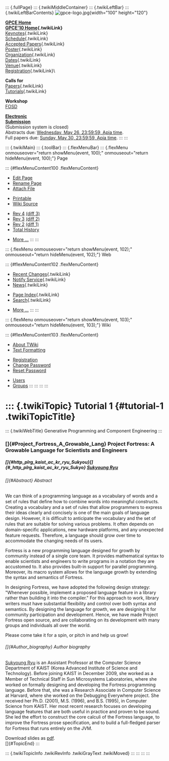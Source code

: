 ::: {.fullPage}
::: {.twikiMiddleContainer}
::: {.twikiLeftBar}
::: {.twikiLeftBarContents}
![gpce-logo.jpg](../pub/GPCE10/WebLeftBar/gpce-logo.jpg){width="100"
height="120"}

**[GPCE Home](http://program-transformation.org/Gpce)**\
**[GPCE\'10 Home](WebHome){.twikiLink}**\
[Keynotes](KeynoteSpeakers){.twikiLink}\
[Schedule](ConferenceProgram){.twikiLink}\
[Accepted Papers](AcceptedPapers){.twikiLink}\
[Poster](Poster){.twikiLink}\
[Organization](ConferenceOrganization){.twikiLink}\
[Dates](ImportantDates){.twikiLink}\
[Venue](ConferenceVenue){.twikiLink}\
[Registration](ConferenceRegistration){.twikiLink}\

**Calls for**\
[Papers](CallForPapers){.twikiLink}\
[Tutorials](CallForTutorials){.twikiLink}

**Workshop**\
[FOSD](http://www.infosun.fim.uni-passau.de/cl/staff/apel/FOSD2010/index.html)

**[Electronic\
Submission](http://www.easychair.org/conferences/?conf=gpce10)**\
(Submission system is closed)\
Abstracts due: [Wednesday, May 26, 23:59:59, Apia
time](http://www.timeanddate.com/worldclock/fixedtime.html?month=5&day=26&year=2010&hour=23&min=59&sec=59&p1=282).\
Full papers due: [Sunday, May 30, 23:59:59, Apia
time](http://www.timeanddate.com/worldclock/fixedtime.html?month=5&day=30&year=2010&hour=23&min=59&sec=59&p1=282).
:::
:::

::: {.twikiMain}
::: {.toolBar}
::: {.flexMenuBar}
::: {.flexMenu onmouseover="return showMenu(event, 100);" onmouseout="return hideMenu(event, 100);"}
Page

::: {#flexMenuContent100 .flexMenuContent}
-   [Edit
    Page](http://www.program-transformation.org/edit/GPCE10/Tutorial1ProjectFortress?t=1536828787)
-   [Rename
    Page](http://www.program-transformation.org/rename/GPCE10/Tutorial1ProjectFortress)
-   [Attach
    File](http://www.program-transformation.org/attach/GPCE10/Tutorial1ProjectFortress)

<!-- -->

-   [Printable](http://www.program-transformation.org/view/GPCE10/Tutorial1ProjectFortress?skin=print.pattern)
-   [Wiki
    Source](http://www.program-transformation.org/view/GPCE10/Tutorial1ProjectFortress?skin=text&raw=on&contenttype=text/plain)

<!-- -->

-   [Rev
    4](http://www.program-transformation.org/view/GPCE10/Tutorial1ProjectFortress?rev=1.4)
    [(diff 3)](http://www.program-transformation.org/rdiff/GPCE10/Tutorial1ProjectFortress?rev1=1.4&rev2=1.3)
-   [Rev
    3](http://www.program-transformation.org/view/GPCE10/Tutorial1ProjectFortress?rev=1.3)
    [(diff 2)](http://www.program-transformation.org/rdiff/GPCE10/Tutorial1ProjectFortress?rev1=1.3&rev2=1.2)
-   [Rev
    2](http://www.program-transformation.org/view/GPCE10/Tutorial1ProjectFortress?rev=1.2)
    [(diff 1)](http://www.program-transformation.org/rdiff/GPCE10/Tutorial1ProjectFortress?rev1=1.2&rev2=1.1)
-   [Total
    History](http://www.program-transformation.org/rdiff/GPCE10/Tutorial1ProjectFortress)

<!-- -->

-   [More
    \...](http://www.program-transformation.org/oops/GPCE10/Tutorial1ProjectFortress?template=oopsmore&param1=1.4&param2=1.4)
:::
:::

::: {.flexMenu onmouseover="return showMenu(event, 102);" onmouseout="return hideMenu(event, 102);"}
Web

::: {#flexMenuContent102 .flexMenuContent}
-   [Recent Changes](WebChanges){.twikiLink}
-   [Notify Service](WebNotify){.twikiLink}
-   [News](WebNews){.twikiLink}

<!-- -->

-   [Page Index](WebIndex){.twikiLink}
-   [Search](WebSearch){.twikiLink}

<!-- -->

-   [More
    \...](http://www.program-transformation.org/oops/GPCE10/Tutorial1ProjectFortress?template=oopsmore&param1=1.4&param2=1.4)
:::
:::

::: {.flexMenu onmouseover="return showMenu(event, 103);" onmouseout="return hideMenu(event, 103);"}
Wiki

::: {#flexMenuContent103 .flexMenuContent}
-   [About
    TWiki](http://www.program-transformation.org/view/TWiki/WebHome)
-   [Text
    Formatting](http://www.program-transformation.org/view/TWiki/TextFormattingRules)

<!-- -->

-   [Registration](http://www.program-transformation.org/view/TWiki/TWikiRegistration)
-   [Change
    Password](http://www.program-transformation.org/view/TWiki/ChangePassword)
-   [Reset
    Password](http://www.program-transformation.org/view/TWiki/ResetPassword)

<!-- -->

-   [Users](http://www.program-transformation.org/view/Main/TWikiUsers)
-   [Groups](http://www.program-transformation.org/view/Main/TWikiGroups)
:::
:::
:::
:::

::: {.twikiTopic}
Tutorial 1 {#tutorial-1 .twikiTopicTitle}
==========

::: {.twikiWebTitle}
Generative Programming and Component Engineering
:::

### []{#Project_Fortress_A_Growable_Lang} Project Fortress: A Growable Language for Scientists and Engineers

##### []{#http_plrg_kaist_ac_kr_ryu_Sukyou}[]{#_http_plrg_kaist_ac_kr_ryu_Sukyo} [Sukyoung Ryu](http://plrg.kaist.ac.kr/ryu)

###### []{#Abstract} Abstract

We can think of a programming language as a vocabulary of words and a
set of rules that deﬁne how to combine words into meaningful constructs.
Creating a vocabulary and a set of rules that allow programmers to
express their ideas clearly and concisely is one of the main goals of
language design. However, it is diﬃcult to anticipate the vocabulary and
the set of rules that are suitable for solving various problems. It
often depends on domain-speciﬁc applications, new hardware platforms,
and any unexpected feature requests. Therefore, a language should grow
over time to accommodate the changing needs of its users.

Fortress is a new programming language designed for growth by community
instead of a single core team. It provides mathematical syntax to enable
scientists and engineers to write programs in a notation they are
accustomed to. It also provides built-in support for parallel
programming. Moreover, its macro system allows for the language growth
by extending the syntax and semantics of Fortress.

In designing Fortress, we have adopted the following design strategy:
"Whenever possible, implement a proposed language feature in a library
rather than building it into the compiler." For this approach to work,
library writers must have substantial ﬂexibility and control over both
syntax and semantics. By designing the language for growth, we are
designing it for community participation and development. Hence, we have
made Project Fortress open source, and are collaborating on its
development with many groups and individuals all over the world.

Please come take it for a spin, or pitch in and help us grow!

###### []{#Author_biography} Author biography

[Sukyoung Ryu](http://plrg.kaist.ac.kr/ryu) is an Assistant Professor at
the Computer Science Department of KAIST (Korea Advanced Institute of
Science and Technology). Before joining KAIST in December 2009, she
worked as a Member of Technical Staﬀ in Sun Microsystems Laboratories,
where she worked on formally designing and developing the Fortress
programming language. Before that, she was a Research Associate in
Computer Science at Harvard, where she worked on the Debugging
Everywhere project. She received her Ph.D. (2001), M.S. (1996), and B.S.
(1995), in Computer Science from KAIST. Her most recent research focuses
on developing language features that are both useful in practice and
proven to be sound. She led the effort to construct the core calculi of
the Fortress language, to improve the Fortress prose speciﬁcation, and
to build a full-ﬂedged parser for Fortress that runs entirely on the
JVM.

Download slides as
[pdf](http://program-transformation.org/pub/GPCE10/ConferenceProgram/SukyoungRyu.pdf).\
[]{#TopicEnd}
:::

::: {.twikiTopicInfo .twikiRevInfo .twikiGrayText .twikiMoved}
:::
:::
:::
:::
